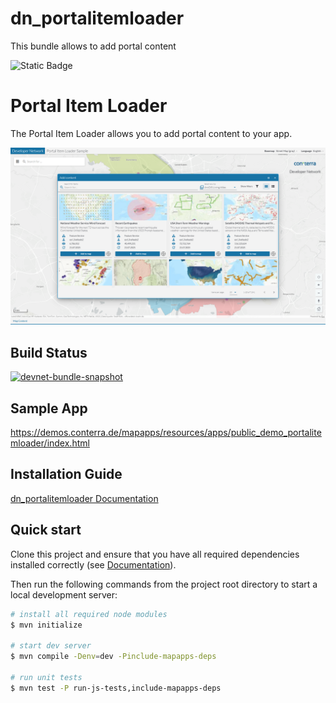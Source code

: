 # dn_portalitemloader

This bundle allows to add portal content

![Static Badge](https://img.shields.io/badge/tested_for_map.apps-4.18.3-%20?labelColor=%233E464F&color=%232FC050)

# Portal Item Loader

The Portal Item Loader allows you to add portal content to your app.

![Screenshot App](https://github.com/conterra/mapapps-portal-item-loader/blob/main/screenshot.png)

## Build Status

[![devnet-bundle-snapshot](https://github.com/conterra/mapapps-portal-item-loader/actions/workflows/devnet-bundle-snapshot.yml/badge.svg)](https://github.com/conterra/mapapps-portal-item-loader/actions/workflows/devnet-bundle-snapshot.yml)

## Sample App

https://demos.conterra.de/mapapps/resources/apps/public_demo_portalitemloader/index.html

## Installation Guide

[dn_portalitemloader Documentation](https://github.com/conterra/mapapps-portal-item-loader/tree/master/src/main/js/bundles/dn_portalitemloader)

## Quick start

Clone this project and ensure that you have all required dependencies installed correctly (see [Documentation](https://docs.conterra.de/en/mapapps/latest/developersguide/getting-started/set-up-development-environment.html)).

Then run the following commands from the project root directory to start a local development server:

```bash
# install all required node modules
$ mvn initialize

# start dev server
$ mvn compile -Denv=dev -Pinclude-mapapps-deps

# run unit tests
$ mvn test -P run-js-tests,include-mapapps-deps
```
